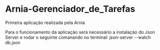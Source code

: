 # Arnia-Gerenciador_de_Tarefas
Primeira aplicação realizada pela Arnia

Para o funcionamento da aplicação será necessário a instalação do Json Server e rodar o seguinte comanando no terminal: json-server --watch db.json
